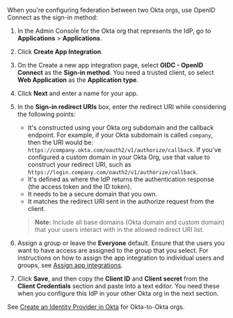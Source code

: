 When you're configuring federation between two Okta orgs, use OpenID Connect as the sign-in method:

1. In the Admin Console for the Okta org that represents the IdP, go to **Applications** > **Applications**.
1. Click **Create App Integration**.
1. On the Create a new app integration page, select **OIDC - OpenID Connect** as the **Sign-in method**. You need a trusted client, so select **Web Application** as the **Application type**.
1. Click **Next** and enter a name for your app.
1. In the **Sign-in redirect URIs** box, enter the redirect URI while considering the following points:
    * It's constructed using your Okta org subdomain and the callback endpoint.
    For example, if your Okta subdomain is called `company`, then the URI would be: `https://company.okta.com/oauth2/v1/authorize/callback`. If you’ve configured a custom domain in your Okta Org, use that value to construct your redirect URI, such as `https://login.company.com/oauth2/v1/authorize/callback`.
    * It's defined as where the IdP returns the authentication response (the access token and the ID token).
    * It needs to be a secure domain that you own.
    * It matches the redirect URI sent in the authorize request from the client.

    > **Note:** Include all base domains (Okta domain and custom domain) that your users interact with in the allowed redirect URI list.

1. Assign a group or leave the **Everyone** default. Ensure that the users you want to have access are assigned to the group that you select. For instructions on how to assign the app integration to individual users and groups, see [Assign app integrations](https://help.okta.com/okta_help.htm?id=ext_Apps_Apps_Page-assign).
1. Click **Save**, and then copy the **Client ID** and **Client secret** from the **Client Credentials** section and paste into a text editor. You need these when you configure this IdP in your other Okta org in the next section.

<AMROktatoOkta/>

See [Create an Identity Provider in Okta](#create-an-identity-provider-in-okta) for Okta-to-Okta orgs.
